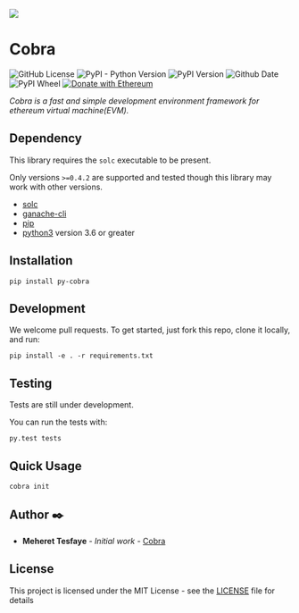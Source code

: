 <p align="start">	
  <img src="file:///home/meheret/PycharmProjects/Cobra/cobra.png">		
</p>

# Cobra 

![GitHub License](https://img.shields.io/github/license/cobraframework/pytest-cobra.svg)
![PyPI - Python Version](https://img.shields.io/pypi/pyversions/Django.svg)
![PyPI Version](https://img.shields.io/pypi/v/pytest-cobra.svg)
![Github Date](https://img.shields.io/github/release-date/cobraframework/pytest-cobra.svg?color=black)
![PyPI Wheel](https://img.shields.io/pypi/wheel/pytest-cobra.svg)
[![Donate with Ethereum](https://en.cryptobadges.io/badge/micro/0xD32AAEDF28A848e21040B6F643861A9077F83106)](https://en.cryptobadges.io/donate/0xD32AAEDF28A848e21040B6F643861A9077F83106)

*Cobra is a fast and simple development environment framework for ethereum virtual
machine(EVM).*


## Dependency

This library requires the `solc` executable to be present.

Only versions `>=0.4.2` are supported and tested though this library may work
with other versions.

* [solc](http://solidity.readthedocs.io/en/latest/installing-solidity.html)
* [ganache-cli](https://github.com/trufflesuite/ganache-cli)
* [pip](https://pypi.org/project/pip/)
* [python3](https://www.python.org/downloads/release/python-368/) version 3.6 or greater

## Installation
```
pip install py-cobra
```

## Development
We welcome pull requests. To get started, just fork this repo, clone it locally, and run:
```
pip install -e . -r requirements.txt
```

## Testing
Tests are still under development.

You can run the tests with:
```
py.test tests
```

## Quick Usage

```
cobra init
```


## Author ✒️

* **Meheret Tesfaye** - *Initial work* - [Cobra](https://github.com/cobraframework)

## License

This project is licensed under the MIT License - see the [LICENSE](LICENSE) file for details

